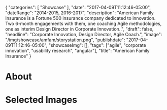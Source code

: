 {
   "categories": [
      "Showcase"
   ],
   "date": "2017-04-09T11:12:46-05:00",
   "dateRange": "2014-2015, 2016-2017",
   "description": "American Family Insurance is a Fortune 500 insurance company dedicated to innovation. Two 6-month engagements with them, one coaching Agile methodologies, one as interim Design Director in Corporate Innovation..",
   "draft": false,
   "headline": "Corporate Innovation, Design Director, Agile Coach.",
   "image": "/img/showcase/amfam/storystation.png",
   "publishdate": "2017-04-09T11:12:46-05:00",
   "showcaseImg": [],
   "tags": ["agile", "corporate innovation", "usability research", "angular"],
   "title": "American Family Insurance"
}

# About


# Selected Images
